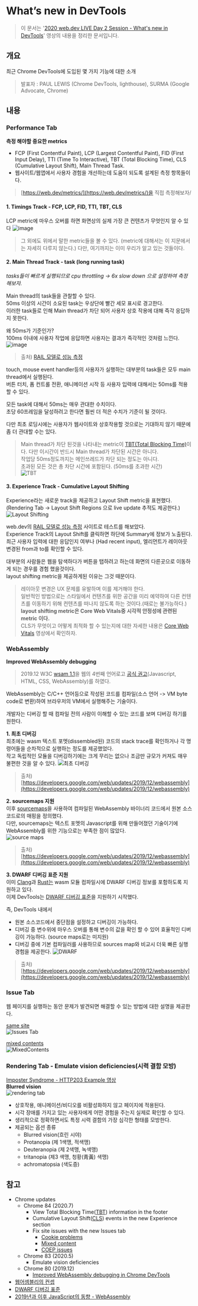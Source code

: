 

  
  
# What’s new in DevTools
> 이 문서는 '[2020 web.dev LIVE Day 2 Session - What's new in DevTools](https://www.youtube.com/watch?v=6yrJZHqJe2k&list=PLNYkxOF6rcIBhuGsbO6t8-OBE5-fVPe7K&index=3&t=0s)' 영상의 내용을 정리한 문서입니다.

## 개요
최근 Chrome DevTools에 도입된 몇 가지 기능에 대한 소개
> 발표자 : PAUL LEWIS (Chrome DevTools, lighthouse), SURMA (Google Advocate, Chrome)

## 내용

### Performance Tab
**측정 해야할 중요한 metrics**
- FCP (First Contentful Paint), LCP (Largest Contentful Paint), FID (First Input Delay), TTI (Time To Interactive), TBT (Total Blocking Time), CLS (Cumulative Layout Shift), Main Thread Task.
- 웹사이트/웹앱에서 사용자 경험을 개선하는데 도움이 되도록 설계된 측정 항목들이다.

> [https://web.dev/metrics/](https://web.dev/metrics/)을 직접 측정해보자/

#### 1. Timings Track - FCP, LCP, FID, TTI, TBT, CLS
LCP metric에 마우스 오버를 하면 화면상의 실제 가장 큰 컨텐츠가 무엇인지 알 수 있다
![image](https://user-images.githubusercontent.com/4979560/89927792-d30c3900-dc41-11ea-98eb-e8fd8ea83939.png)

> 그 외에도 위에서 말한 metric들을 볼 수 있다. (metric에 대해서는 이 지문에서는 자세히 다루지 않는다.)
> 다만, 여기까지는 이미 우리가 알고 있는 것들이다.

#### 2. Main Thread Track - task (long running task)
*tasks들이 빠르게 실행되므로 cpu throttling -> 6x slow down 으로 설정하여 측정해보자.*

Main thread의 task들을 관찰할 수 있다.  
50ms 이상의 시간이 소요된 task는 우상단에 빨간 세모 표시로 경고한다.  
이러한 task들로 인해 Main thread가 차단 되어 사용자 상호 작용에 대해 즉각 응답하지 못한다.  

왜 50ms가 기준인가?   
100ms 이내에 사용자 작업에 응답하면 사용자는 결과가 즉각적인 것처럼 느낀다.  
 ![image](https://webdev.imgix.net/rail/rail-response-details.png)
> 출처) [RAIL 모델로 성능 측정](https://web.dev/rail/#goals-and-guidelines) 


touch, mouse event handler등의 사용자가 실행하는 대부분의 task들은 모두 main thread에서 실행된다.  
버튼 터치, 폼 컨트롤 전환, 애니메이션 시작 등 사용자 입력에 대해서는 50ms를 적용할 수 있다.  

모든 task에 대해서 50ms는 매우 관대한 수치이다.  
초당 60프레임을 달성하려고 한다면 훨씬 더 적은 수치가 기준이 될 것이다.  

다만 최초 로딩시에는 사용자가 웹사이트와 상호작용할 것으로는 기대하지 않기 때문에 좀 더 관대할 수는 있다.  

>  Main thread가 차단 된것을 나타내는 metric이 [TBT(Total Blocking Time)](https://web.dev/tbt/?utm_source=devtools)이다.
> 다만 이시간이 반드시 Main thread가 차단된 시간은 아니다.  
> 작업당 50ms정도까지는 메인쓰레드가 차단 되는 정도는 아니다.   
> 초과된 모든 것은 총 차단 시간에 포함된다. (50ms를 초과한 시간)  
> ![TBT](https://user-images.githubusercontent.com/4979560/90044064-0fa26800-dd08-11ea-9c81-7780c1ccb751.jpg)


#### 3. Experience Track - Cumulative Layout Shifting
Experience라는 새로운 track을 제공하고 Layout Shift metric을 표현했다. (Rendering Tab -> Layout Shift Regions 으로 live update 추적도 제공한다.)
![Layout Shifting](https://user-images.githubusercontent.com/4979560/90045518-1d58ed00-dd0a-11ea-95f4-f9a4954e014d.jpg)

web.dev의 [RAIL 모델로 성능 측정](https://web.dev/rail/#goals-and-guidelines) 사이트로 테스트를 해보았다.  
Experience Track의 Layout Shift를 클릭하면 하단에 Summary에 정보가 노출된다.  
최근 사용자 입력에 대한 응답인지 여부나 (Had recent input), 엘리먼트가 레이아웃 변경된 from과 to를 확인할 수 있다.  

대부분의 사람들은 웹을 탐색하다가 버튼을 탭하려고 하는데 화면의 다른곳으로 이동하게 되는 경우를 경험 했을것이다.   
layout shifting metric을 제공하게된 이유는 그것 때문이다.  

> 레이아웃 변경은 UX 문제를 유발하며 이를 제거해야 한다.  
> 일반적인 방법으로는 스타일에서 컨텐츠를 위한 공간을 미리 예약하여 다른 컨텐츠를 이동하기 위해 컨텐츠를 떠나지 않도록 하는 것이다.(때로는 불가능하다.)  
> **layout shifting metric은 Core Web Vitals중 시각적 안정성에 관련된 metric 이다.**  
> CLS가 무엇이고 어떻게 최적화 할 수 있는지에 대한 자세한 내용은 [Core Web Vitals](https://www.youtube.com/watch?v=AQqFZ5t8uNc&list=PLNYkxOF6rcIDC0-BiwSL52yQ0n9rNozaF&index=4&t=0s) 영상에서 확인하자.  


### WebAssembly
**Improved WebAssembly debugging**  
> 2019.12 W3C [wsam 1.1](https://webassembly.github.io/spec/core/)을 웹의 4번째 언어로고 [공식 권고](https://www.w3.org/2019/12/pressrelease-wasm-rec.html.en)(Javascript, HTML, CSS, WebAssembly)를 하였다.


WebAssembly는 C/C++ 언어등으로 작성된 코드를 컴파일(소스 언어 -> VM byte code로 변환)하여 브라우저의 VM에서 실행해주는 기술이다.  

개발자는 디버깅 할 때 컴파일 전의 사람이 이해할 수 있는 코드를 보며 디버깅 하기를 원한다.  

**1. 최초 디버깅**  
최초에는 wasm 텍스트 포멧(dissembled된) 코드의 stack trace를 확인하거나 각 명령어들을 순차적으로 실행하는 정도를 제공했었다.  
작고 독립적인 모듈을 디버깅하기에는 크게 무리는 없으나 조금만 규모가 커져도 매우 불편한 것을 알 수 있다.
![최초 디버깅](https://developers.google.com/web/updates/images/2019/12/raw.png)
> 출처) [https://developers.google.com/web/updates/2019/12/webassembly](https://developers.google.com/web/updates/2019/12/webassembly)


**2. sourcemaps 지원**  
이후 [sourcemaps](https://www.html5rocks.com/en/tutorials/developertools/sourcemaps/)을 사용하여 컴파일된 WebAssembly 바이너리 코드에서 원본 소스코드로의 매핑을 정의했다.  
다만, sourcemaps는 텍스트 포멧의 Javascript를 위해 만들어졌던 기술이기에 WebAssembly를 위한 기능으로는 부족한 점이 많았다.  
![source maps](https://developers.google.com/web/updates/images/2019/12/sourcemaps.png)
> 출처) [https://developers.google.com/web/updates/2019/12/webassembly](https://developers.google.com/web/updates/2019/12/webassembly)

**3. DWARF 디버깅 표준 지원**  
이미 [Clang](https://clang.llvm.org/index.html)과 [Rust는](https://www.rust-lang.org/) wasm 모듈 컴파일시에 DWARF 디버깅 정보를 포함하도록 지원하고 있다.  
이제 DevTools는 [DWARF 디버깅 표준](https://ko.wikipedia.org/wiki/DWARF)을 지원하기 시작했다.  

즉, DevTools 내에서
- 원본 소스코드에서 중단점을 설정하고 디버깅이 가능하다.
- 디버깅 중 변수위에 마우스 오버를 통해 변수의 값을 확인 할 수 있어 효율적인 디버깅이 가능하다. (source maps로는 미지원)
- 디버깅 중에 기본 컴파일러를 사용하므로 sources map와 비교시 더욱 빠른 실행 경험을 제공한다.
![DWARF](https://developers.google.com/web/updates/images/2019/12/dwarf.png)
> 출처) [https://developers.google.com/web/updates/2019/12/webassembly](https://developers.google.com/web/updates/2019/12/webassembly)

### Issue Tab
웹 페이지를 실행하는 동안 문제가 발견되면 해결할 수 있는 방법에 대한 설명을 제공한다.  

[same site](https://samesite-sandbox.glitch.me)  
![Issues Tab](https://user-images.githubusercontent.com/4979560/90163415-07fac600-ddd1-11ea-900f-d2df22d56d30.png)



[mixed contents](https://googlesamples.github.io/web-fundamentals/fundamentals/security/prevent-mixed-content/passive-mixed-content.html)  
![MixedContents](https://user-images.githubusercontent.com/4979560/90163851-9d965580-ddd1-11ea-9a95-06f2bc697954.png)


### Rendering Tab - Emulate vision deficiencies(시력 결함 모방)
[Imposter Syndrome - HTTP203 Example 영상](https://www.youtube.com/watch?v=VNr1Kb07aME)  
**Blurred vision**  
![rendering tab](https://user-images.githubusercontent.com/4979560/90164089-ea7a2c00-ddd1-11ea-9b6e-c7d223e4a45d.png)

- 상호작용, 애니메이션/비디오를 비활성화하지 않고 페이지에 적용된다.
- 시각 장애를 가지고 있는 사용자에게  어떤 경험을 주는지 실제로 확인할 수 있다.
- 생리적으로 정확하면서도 특정 시력 결함의 가장 심각한 형태를 모방한다.
- 제공되는 옵션 종류
	- Blurred vision(흐린 시야)
	- Protanopia (제 1색맹, 적색맹)
	- Deuteranopia (제 2색맹, 녹색맹)
	- tritanopia (제3 색맹, 청황(靑黃) 색맹)
	- achromatopsia (색도증)



## 참고
- Chrome updates
	- Chrome 84 (2020.7)
		- View Total Blocking Time([TBT](https://web.dev/tbt/?utm_source=devtools)) information in the footer
		- Cumulative Layout Shift([CLS](https://web.dev/cls/)) events in the new Experience section
		- Fix site issues with the new Issues tab
			- [Cookie problems](https://web.dev/samesite-cookies-explained)
			- [Mixed content](https://developers.google.com/web/fundamentals/security/prevent-mixed-content/what-is-mixed-content)
			- [COEP issues](https://web.dev/coop-coep/)
	- Chrome 83 (2020.5)
		- Emulate vision deficiencies
	- Chrome 80 (2019.12)
		- [Improved WebAssembly debugging in Chrome DevTools](https://developers.google.com/web/updates/2019/12/webassembly)
- [웹어셈블리의 컨셉](https://developer.mozilla.org/ko/docs/WebAssembly/Concepts)
- [DWARF 디버깅 표준](https://ko.wikipedia.org/wiki/DWARF)
- [2019년과 이후 JavaScript의 동향 - WebAssembly](https://d2.naver.com/helloworld/8786166)
